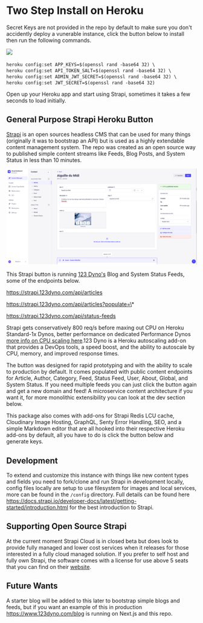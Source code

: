 # Two Step Install on Heroku

Secret Keys are not provided in the repo by default to make sure you don't accidently deploy a vunerable instance, click the button below to install then run the following commands.

<a href="https://www.heroku.com/deploy/?template=https://github.com/123-Dyno/publishing-strapiv4-heroku" target="_blank">
<img src="https://assets.strapi.io/uploads/Deploy_button_heroku_b1043fc67d.png" />
</a>

```
heroku config:set APP_KEYS=$(openssl rand -base64 32) \
heroku config:set API_TOKEN_SALT=$(openssl rand -base64 32) \
heroku config:set ADMIN_JWT_SECRET=$(openssl rand -base64 32) \
heroku config:set JWT_SECRET=$(openssl rand -base64 32)
```

Open up your Heroku app and start using Strapi, sometimes it takes a few seconds to load initially.

## General Purpose Strapi Heroku Button

[Strapi](https://strapi.io/) is an open sources headless CMS that can be used for many things (originally it was to bootstrap an API) but is used as a highly extendable content management system. The repo was created as an open source way to published simple content streams like Feeds, Blog Posts, and System Status in less than 10 minutes.

![Strapi Screenshot](/strapi-heroku-button-screenshot.png "Strapi Screenshot")

This Strapi button is running [123 Dyno's](https://www.123dyno.com) Blog and System Status Feeds, some of the endpoints below.

https://strapi.123dyno.com/api/articles

https://strapi.123dyno.com/api/articles?populate=\*

https://strapi.123dyno.com/api/status-feeds

Strapi gets conservatively 800 req/s before maxing out CPU on Heroku Standard-1x Dynos, better performance on dedicated Performance Dynos [more info on CPU scaling here](https://staging.123dyno.com/blog/cpu-autoscaling-on-heroku-with-123-dyno).123 Dyno is a Heroku autoscaling add-on that provides a DevOps tools, a speed boost, and the ability to autoscale by CPU, memory, and improved response times.

The button was designed for rapid prototyping and with the ability to scale to production by default. It comes populated with public content endpoints for Article, Author, Category, Feed, Status Feed, User, About, Global, and System Status. If you need multiple feeds you can just click the button again and get a new domain and feed! A microservice content architecture if you want it, for more monolithic extensibility you can look at the dev section below.

This package also comes with add-ons for Strapi Redis LCU cache, Cloudinary Image Hosting, GraphQL, Senty Error Handling, SEO, and a simple Markdown editor that are all hooked into their respective Heroku add-ons by default, all you have to do is click the button below and generate keys.

## Development

To extend and customize this instance with things like new content types and fields you need to fork/clone and run Strapi in development locally, config files locally are setup to use filesystem for images and local services, more can be found in the `/config` directory. Full details can be found here https://docs.strapi.io/developer-docs/latest/getting-started/introduction.html for the best introduction to Strapi.

## Supporting Open Source Strapi

At the current moment Strapi Cloud is in closed beta but does look to provide fully managed and lower cost services when it releases for those interested in a fully cloud managed solution. If you prefer to self host and fully own Strapi, the software comes with a license for use above 5 seats that you can find on their [website](https://strapi.io).

## Future Wants

A starter blog will be added to this later to bootstrap simple blogs and feeds, but if you want an example of this in production https://www.123dyno.com/blog is running on Next.js and this repo.
